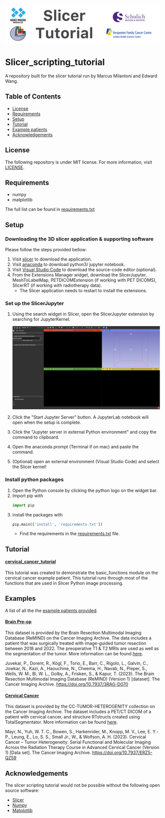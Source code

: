 ![Banner image!](/images/SlicerTutorialBanner.jpeg)


# Slicer_scripting_tutorial
A repository built for the slicer tutorial run by Marcus Milantoni and Edward Wang.

## Table of Contents
- [License](#License)
- [Requirements](#Requirements)
- [Setup](#Setup)
- [Tutorial](#Description)
- [Example patients](#Examples)
- [Acknowledgements](#Acknowledgements)

## License
The following repository is under MIT license. For more information, visit [LICENSE](/LICENSE).

## Requirements
- numpy
- matplotlib

The full list can be found in [requirements.txt](/requirements.txt)

## Setup

### Downloading the 3D slicer application & supporting software

Please follow the steps provided bellow:
1. Visit [slicer](https://download.slicer.org) to download the application.
2. Visit [anaconda](https://www.anaconda.com/download) to download python3/ jupyter notebook.
3. Visit [Visual Studio Code](https://code.visualstudio.com/Download) to download the source-code editor (optional).
4. From the Extensions Manager widget, download the SlicerJupyter, MeshToLabelMap, PETDICOMExtension (if working with PET DICOMS), SlicerRT (if working with radiotherapy data).
    - The Slicer application needs to restart to install the extensions.

### Set up the SlicerJupyter

1. Using the search widget in Slicer, open the SlicerJupyter extension by searching for JupyterKernel.


    ![The Slicer application on the SlicerJupyter Modules!](/images/SlicerJupyterScreenCapture.png)
2. Click the "Start Jupyter Server" button. A JupyterLab notebook will open when the setup is complete.
3. Click the "Jupyter server in external Python environment" and copy the command to clipboard.
4. Open the anaconda prompt (Terminal if on mac) and paste the command.
5. (Optional) open an external environment (Visual Studio Code) and select the Slicer kernel!

### Install python packages

1. Open the Python console by clicking the python logo on the widget bar.
2. Import pip with
    ~~~ python
    import pip
    ~~~
3. install the packages with
    ~~~ python
    pip.main(['install', 'requirements.txt'])
    ~~~
    - Find the requirements in the [requirements.txt](/requirements.txt) file.

## Tutorial
#### [cervical_cancer_tutorial](Tutorials/cervical_cancer_tutorial.ipynb)
This tutorial was created to demonstrate the basic_functions module on the cervical cancer example patient. This tutorial runs through most of the functions that are used in Slicer Python image processing. 

## Examples
A list of all the the [example patients provided](example_patients).
#### [Brain Pre-op](example_patients/Brain_resection)
This dataset is provided by the Brain Resection Multimodal Imaging Database (ReMIND) on the Cancer Imaging Archive. The data includes a patient that was surgically treated with image-guided tumor resection between 2018 and 2022. The preoperative T1 & T2 MRIs are used as well as the segmentation of the tumor. More information can be found [here](https://www.cancerimagingarchive.net/collection/remind/).

Juvekar, P., Dorent, R., Kögl, F., Torio, E., Barr, C., Rigolo, L., Galvin, C., Jowkar, N., Kazi, A., Haouchine, N., Cheema, H., Navab, N., Pieper, S., Wells, W. M., Bi, W. L., Golby, A., Frisken, S., & Kapur, T. (2023). The Brain Resection Multimodal Imaging Database (ReMIND) (Version 1) [dataset]. The Cancer Imaging Archive. https://doi.org/10.7937/3RAG-D070

#### [Cervical Cancer](example_patients/cervical_cancer)
This dataset is provided by the CC-TUMOR-HETEROGENITY collection on the Cancer Imaging Archive. The dataset includes a PET/CT DICOM of a patient with cervical cancer, and structure RTstructs created using TotalSegmentator. More information can be found [here](https://www.cancerimagingarchive.net/collection/cc-tumor-heterogeneity/).
	
Mayr, N., Yuh, W. T. C., Bowen, S., Harkenrider, M., Knopp, M. V., Lee, E. Y.-P., Leung, E., Lo, S. S., Small Jr., W., & Wolfson, A. H. (2023). Cervical Cancer – Tumor Heterogeneity: Serial Functional and Molecular Imaging Across the Radiation Therapy Course in Advanced Cervical Cancer (Version 1) [Data set]. The Cancer Imaging Archive. https://doi.org/10.7937/ERZ5-QZ59

## Acknowledgements
The slicer scripting tutorial would not be possible without the following open source software:
- [Slicer](https://github.com/Slicer/Slicer)
- [Numpy](https://github.com/numpy/numpy)
- [Matplotlib](https://github.com/matplotlib/matplotlib)

